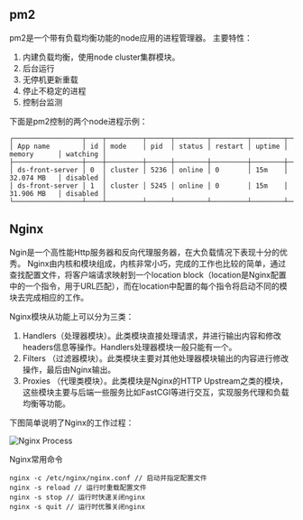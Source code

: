 ## pm2

pm2是一个带有负载均衡功能的node应用的进程管理器。
主要特性：

1. 内建负载均衡，使用node cluster集群模块。
2. 后台运行
3. 无停机更新重载
4. 停止不稳定的进程
5. 控制台监测

下面是pm2控制的两个node进程示例：

~~~
┌─────────────────┬────┬─────────┬──────┬────────┬─────────┬────────┬─────────────┬──────────┐
│ App name        │ id │ mode    │ pid  │ status │ restart │ uptime │ memory      │ watching │
├─────────────────┼────┼─────────┼──────┼────────┼─────────┼────────┼─────────────┼──────────┤
│ ds-front-server │ 0  │ cluster │ 5236 │ online │ 0       │ 15m    │ 32.074 MB   │ disabled │
│ ds-front-server │ 1  │ cluster │ 5245 │ online │ 0       │ 15m    │ 31.906 MB   │ disabled │
└─────────────────┴────┴─────────┴──────┴────────┴─────────┴────────┴─────────────┴──────────┘
~~~

## Nginx

Ngin是一个高性能Http服务器和反向代理服务器，在大负载情况下表现十分的优秀。
Nginx由内核和模块组成，内核非常小巧，完成的工作也比较的简单，通过查找配置文件，将客户端请求映射到一个location block（location是Nginx配置中的一个指令，用于URL匹配），而在location中配置的每个指令将启动不同的模块去完成相应的工作。

Nginx模块从功能上可以分为三类：

1. Handlers（处理器模块）。此类模块直接处理请求，并进行输出内容和修改headers信息等操作。Handlers处理器模块一般只能有一个。
2. Filters （过滤器模块）。此类模块主要对其他处理器模块输出的内容进行修改操作，最后由Nginx输出。
3. Proxies （代理类模块）。此类模块是Nginx的HTTP Upstream之类的模块，这些模块主要与后端一些服务比如FastCGI等进行交互，实现服务代理和负载均衡等功能。

下图简单说明了Nginx的工作过程：

![Nginx Process](http://img1.51cto.com/attachment/201310/190640632.png)

Nginx常用命令

~~~
nginx -c /etc/nginx/nginx.conf // 启动并指定配置文件
nginx -s reload // 运行时重载配置文件
nginx -s stop // 运行时快速关闭nginx
nginx -s quit // 运行时优雅关闭nginx
~~~

